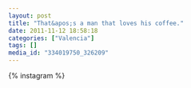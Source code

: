 ```yaml
---
layout: post
title: "That&apos;s a man that loves his coffee."
date: 2011-11-12 18:58:18
categories: ["Valencia"]
tags: []
media_id: "334019750_326209"
---
```


{% instagram %}

